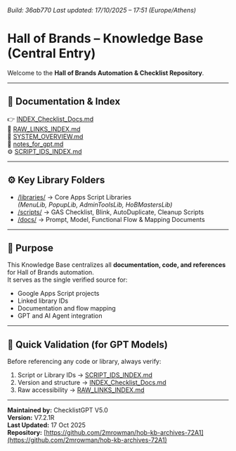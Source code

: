 *Build: 36ab770*
*Last updated: 17/10/2025 – 17:51 (Europe/Athens)*
# Hall of Brands – Knowledge Base (Central Entry)

Welcome to the **Hall of Brands Automation & Checklist Repository**.

---

## 📘 Documentation & Index
👉 [INDEX_Checklist_Docs.md](https://github.com/2mrowman/hob-kb-archives-72A1/blob/main/INDEX_Checklist_Docs.md)  
📄 [RAW_LINKS_INDEX.md](https://github.com/2mrowman/hob-kb-archives-72A1/blob/main/RAW_LINKS_INDEX.md)  
🧭 [SYSTEM_OVERVIEW.md](https://github.com/2mrowman/hob-kb-archives-72A1/blob/main/SYSTEM_OVERVIEW.md)  
🧩 [notes_for_gpt.md](https://github.com/2mrowman/hob-kb-archives-72A1/blob/main/notes_for_gpt.md)  
⚙️ [SCRIPT_IDS_INDEX.md](https://github.com/2mrowman/hob-kb-archives-72A1/blob/main/SCRIPT_IDS_INDEX.md)

---

## ⚙️ Key Library Folders
- [/libraries/](https://github.com/2mrowman/hob-kb-archives-72A1/tree/main/libraries) → Core Apps Script Libraries  
  *(MenuLib, PopupLib, AdminToolsLib, HoBMastersLib)*  
- [/scripts/](https://github.com/2mrowman/hob-kb-archives-72A1/tree/main/scripts) → GAS Checklist, Blink, AutoDuplicate, Cleanup Scripts  
- [/docs/](https://github.com/2mrowman/hob-kb-archives-72A1/tree/main/docs) → Prompt, Model, Functional Flow & Mapping Documents  

---

## 🧠 Purpose
This Knowledge Base centralizes all **documentation, code, and references** for Hall of Brands automation.  
It serves as the single verified source for:
- Google Apps Script projects  
- Linked library IDs  
- Documentation and flow mapping  
- GPT and AI Agent integration

---

## 🧾 Quick Validation (for GPT Models)
Before referencing any code or library, always verify:
1. Script or Library IDs → [SCRIPT_IDS_INDEX.md](https://github.com/2mrowman/hob-kb-archives-72A1/blob/main/SCRIPT_IDS_INDEX.md)  
2. Version and structure → [INDEX_Checklist_Docs.md](https://github.com/2mrowman/hob-kb-archives-72A1/blob/main/INDEX_Checklist_Docs.md)  
3. Raw accessibility → [RAW_LINKS_INDEX.md](https://github.com/2mrowman/hob-kb-archives-72A1/blob/main/RAW_LINKS_INDEX.md)

---

**Maintained by:** ChecklistGPT V5.0  
**Version:** V7.2.1R  
**Last Updated:** 17 Oct 2025  
**Repository:** [https://github.com/2mrowman/hob-kb-archives-72A1](https://github.com/2mrowman/hob-kb-archives-72A1)

